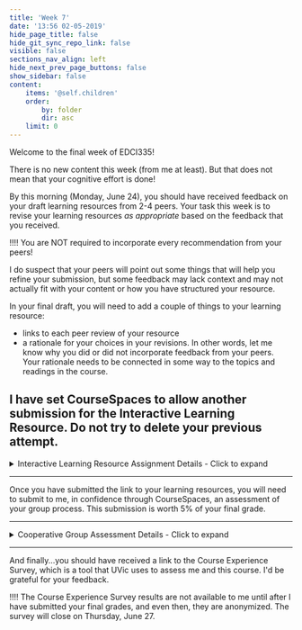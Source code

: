 ```yaml
---
title: 'Week 7'
date: '13:56 02-05-2019'
hide_page_title: false
hide_git_sync_repo_link: false
visible: false
sections_nav_align: left
hide_next_prev_page_buttons: false
show_sidebar: false
content:
    items: '@self.children'
    order:
        by: folder
        dir: asc
    limit: 0  
---
```


Welcome to the final week of EDCI335!

There is no new content this week (from me at least). But that does not mean that your cognitive effort is done!

By this morning (Monday, June 24), you should have received feedback on your draft learning resources from 2-4 peers. Your task this week is to revise your learning resources *as appropriate* based on the feedback that you received.

!!!! You are NOT required to incorporate every recommendation from your peers!

I do suspect that your peers will point out some things that will help you refine your submission, but some feedback may lack context and may not actually fit with your content or how you have structured your resource.

In your final draft, you will need to add a couple of things to your learning resource:

- links to each peer review of your resource
- a rationale for your choices in your revisions. In other words, let me know why you did or did not incorporate feedback from your peers. Your rationale needs to be connected in some way to the topics and readings in the course.

I have set CourseSpaces to allow another submission for the Interactive Learning Resource. Do not try to delete your previous attempt.
---

<details>
  <summary>Interactive Learning Resource Assignment Details - Click to expand</summary><br>   
   [plugin:content-inject](/edci335/assignments/interactive-learning-resource)
</details>

---

Once you have submitted the link to your learning resources, you will need to submit to me, in confidence through CourseSpaces, an assessment of your group process. This submission is worth 5% of your final grade.

---

<details>
  <summary>Cooperative Group Assessment Details - Click to expand</summary><br>   
   [plugin:content-inject](/edci335/assignments/cooperative-group-assessment)
</details>

---

And finally...you should have received a link to the Course Experience Survey, which is a tool that UVic uses to assess me and this course. I'd be grateful for your feedback.

!!!! The Course Experience Survey results are not available to me until after I have submitted your final grades, and even then, they are anonymized. The survey will close on Thursday, June 27.
